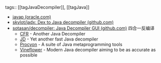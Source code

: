 tags:: [[tagJavaDecompiler]], [[tagJava]]

- [javap (oracle.com)](https://docs.oracle.com/javase/8/docs/technotes/tools/unix/javap.html)
- [skylot/jadx: Dex to Java decompiler (github.com)](https://github.com/skylot/jadx)
- [sotasan/decompiler: Java Decompiler GUI (github.com)](https://github.com/sotasan/decompiler) 四合一反编译
	- [CFR](https://github.com/FabricMC/cfr) - Another Java Decompiler
	- [JD](https://java-decompiler.github.io/) - Yet another fast Java decompiler
	- [Procyon](https://github.com/mstrobel/procyon) - A suite of Java metaprogramming tools
	- [Vineflower](https://vineflower.org/) - Modern Java decompiler aiming to be as accurate as possible